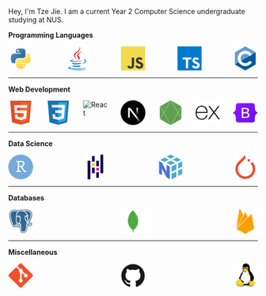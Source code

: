 Hey, I'm Tze Jie. I am a current Year 2 Computer Science undergraduate studying at NUS.

**Programming Languages**
<div style="display: flex; justify-content: space-between;">
  <img src="https://github.com/devicons/devicon/blob/master/icons/python/python-original.svg" alt="Python" width="50" />
  <img src="https://raw.githubusercontent.com/devicons/devicon/master/icons/java/java-original.svg" alt="Java" width="50" />
  <img src="https://raw.githubusercontent.com/devicons/devicon/master/icons/javascript/javascript-original.svg" alt="JavaScript" width="50" />
  <img src="https://github.com/devicons/devicon/blob/master/icons/typescript/typescript-plain.svg" alt="TypeScript" width="50" />
  <img src="https://github.com/devicons/devicon/blob/master/icons/c/c-original.svg" alt="C" width="50" />
</div>

---

**Web Development**
<div style="display: flex; justify-content: space-between;">
  <img src="https://github.com/devicons/devicon/blob/master/icons/html5/html5-original.svg" alt="HTML5" width="50" />
  <img src="https://github.com/devicons/devicon/blob/master/icons/css3/css3-original.svg" alt="CSS" width="50" />
  <img src="https://camo.githubusercontent.com/27d0b117da00485c56d69aef0fa310a3f8a07abecc8aa15fa38c8b78526c60ac/68747470733a2f2f63646e2e6a7364656c6976722e6e65742f67682f64657669636f6e732f64657669636f6e2f69636f6e732f72656163742f72656163742d6f726967696e616c2e737667" alt="React" width="50" />
  <img src="https://github.com/devicons/devicon/blob/master/icons/nextjs/nextjs-original.svg" alt="Nextjs" width="50" />
  <img src="https://github.com/devicons/devicon/blob/master/icons/nodejs/nodejs-plain.svg" alt="Nodejs" width="50" />
  <img src="https://github.com/devicons/devicon/blob/master/icons/express/express-original.svg" alt="Expressjs" width="50" />
  <img src="https://github.com/devicons/devicon/blob/master/icons/bootstrap/bootstrap-original.svg" alt="Bootstrap" width="50">
</div>

---

**Data Science**
<div style="display: flex; justify-content: space-between;">
  <img src="https://github.com/devicons/devicon/blob/master/icons/rstudio/rstudio-original.svg" alt="Rstudio" width="50" />
  <img src="https://github.com/devicons/devicon/blob/master/icons/pandas/pandas-original.svg" alt="Pandas" width="50" />
  <img src="https://github.com/devicons/devicon/blob/master/icons/numpy/numpy-original.svg" alt="Numpy" width="50" />
  <img src="https://github.com/devicons/devicon/blob/master/icons/pytorch/pytorch-original.svg" alt="Pytorch" width="50" />
</div>

---

**Databases**
<div style="display: flex; justify-content: space-between;">
  <img src="https://github.com/devicons/devicon/blob/master/icons/postgresql/postgresql-plain.svg" alt="PostgreSQL" width="50" />
  <img src="https://github.com/devicons/devicon/blob/master/icons/mongodb/mongodb-plain.svg" alt="MongoDB" width="50" />
  <img src="https://github.com/devicons/devicon/blob/master/icons/firebase/firebase-plain.svg" alt="Firebase" width="50" />
</div>

---

**Miscellaneous**
<div style="display: flex; justify-content: space-between;">
  <img src="https://github.com/devicons/devicon/blob/master/icons/git/git-original.svg" alt="Git" width="50" />
  <img src="https://github.com/devicons/devicon/blob/master/icons/github/github-original.svg" alt="Github" width="50" />
  <img src="https://github.com/devicons/devicon/blob/master/icons/linux/linux-original.svg" alt="Linux" width="50" />
</div>


<!--START_SECTION:waka-->
<!--END_SECTION:waka-->